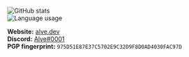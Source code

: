 ![GitHub stats](https://github-readme-stats.vercel.app/api?username=alvesvaren&show_icons=true&count_private=true&theme=dark&bg_color=22272e&hide_border=true)
<br/>
![Language usage](https://github-readme-stats.vercel.app/api/top-langs/?username=alvesvaren&layout=compact&langs_count=8&card_width=445&theme=dark&bg_color=22272e&hide_border=true)

**Website:** [alve.dev](https://alve.dev/)
<br/>
**Discord:** [Alve#0001](https://discordapp.com/channels/@me/265918045069770753/)
<br/>
**PGP fingerprint:** `975D51E87E37C5702E9C32D9F8D0AD4030FAC97D`
